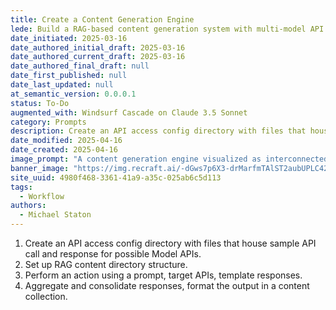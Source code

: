 ```yaml
---
title: Create a Content Generation Engine
lede: Build a RAG-based content generation system with multi-model API integration
date_initiated: 2025-03-16
date_authored_initial_draft: 2025-03-16
date_authored_current_draft: 2025-03-16
date_authored_final_draft: null
date_first_published: null
date_last_updated: null
at_semantic_version: 0.0.0.1
status: To-Do
augmented_with: Windsurf Cascade on Claude 3.5 Sonnet
category: Prompts
description: Create an API access config directory with files that house sample API call and response for possible Model APIs. Set up RAG content directory structure. Perform an action using a prompt, target APIs, template responses. Aggregate and consolidate responses, format the output in a content collection.
date_modified: 2025-04-16
date_created: 2025-04-16
image_prompt: "A content generation engine visualized as interconnected gears and pipelines, with AI icons, flowing data streams, and generated documents. Visuals include dashboards, content cards, and a sense of automated creativity."
banner_image: "https://img.recraft.ai/-dGws7p6X3-drMarfmTAlST2aubUPLC425P0cll3EY0/rs:fit:1024:1820:0/raw:1/plain/abs://external/images/e32d92b7-d74d-4d5c-b06b-5d193f7459d4"
site_uuid: 4980f468-3361-41a9-a35c-025ab6c5d113
tags:
  - Workflow
authors:
  - Michael Staton
---
```


1. Create an API access config directory with files that house sample API call and response for possible Model APIs. 
2. Set up RAG content directory structure. 
3. Perform an action using a prompt, target APIs, template responses. 
4. Aggregate and consolidate responses, format the output in a content collection.